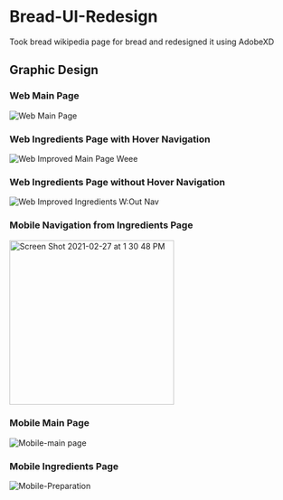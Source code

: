 # Bread-UI-Redesign
Took bread wikipedia page for bread and redesigned it using AdobeXD

## Graphic Design
### Web Main Page
![Web Main Page](https://user-images.githubusercontent.com/8938974/109400660-e77efd00-7917-11eb-89e7-f436e5fab13b.jpg)

### Web Ingredients Page with Hover Navigation
![Web Improved Main Page Weee](https://user-images.githubusercontent.com/8938974/109400699-1d23e600-7918-11eb-819d-39a438ea2976.jpg)

### Web Ingredients Page without Hover Navigation
![Web Improved Ingredients W:Out Nav](https://user-images.githubusercontent.com/8938974/109400713-2dd45c00-7918-11eb-9f98-8735ab656f80.jpg)

### Mobile Navigation from Ingredients Page
<img width="291" alt="Screen Shot 2021-02-27 at 1 30 48 PM" src="https://user-images.githubusercontent.com/8938974/109400737-50ff0b80-7918-11eb-932b-0f8a5af6df91.png">

### Mobile Main Page
![Mobile-main page](https://user-images.githubusercontent.com/8938974/109400744-5eb49100-7918-11eb-9e8c-c4d86b820717.jpg)

### Mobile Ingredients Page
![Mobile-Preparation](https://user-images.githubusercontent.com/8938974/109400749-6ecc7080-7918-11eb-8ca6-9a15e95e7979.jpg)
